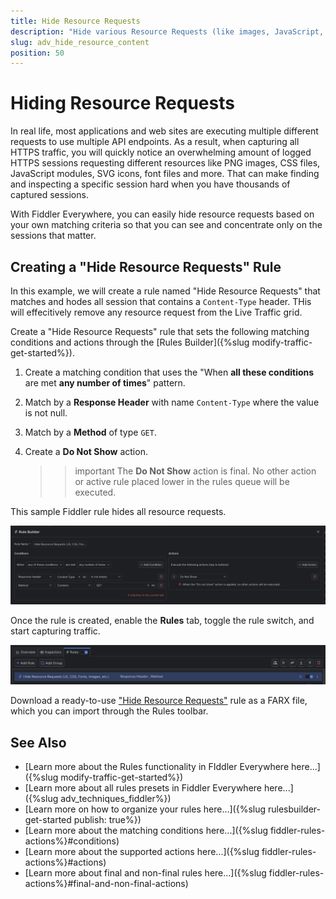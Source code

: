 ```yaml
---
title: Hide Resource Requests 
description: "Hide various Resource Requests (like images, JavaScript, CSS, etc.,) while using Fiddler's rules."
slug: adv_hide_resource_content
position: 50
---
```


# Hiding Resource Requests 

In real life, most applications and web sites are executing multiple different requests to use multiple API endpoints. As a result, when capturing all HTTPS traffic, you will quickly notice an overwhelming amount of logged HTTPS sessions requesting different resources like PNG images, CSS files, JavaScript modules, SVG icons, font files and more. That can make finding and inspecting a specific session hard when you have thousands of captured sessions.

With Fiddler Everywhere, you can easily hide resource requests based on your own matching criteria so that you can see and concentrate only on the sessions that matter.

## Creating a "Hide Resource Requests" Rule

In this example, we will create a rule named "Hide Resource Requests" that matches and hodes all session that contains a `Content-Type` header. THis will effecitively remove any resource request from the Live Traffic grid.

Create a "Hide Resource Requests" rule that sets the following matching conditions and actions through the [Rules Builder]({%slug modify-traffic-get-started%}).

1. Create a matching condition that uses the "When **all these conditions** are met **any number of times**" pattern. 

1. Match by a **Response Header** with name `Content-Type` where the value is not null.

1. Match by a **Method** of type `GET`.

1. Create a **Do Not Show** action.

    > >important The **Do Not Show** action is final. No other action or active rule placed lower in the rules queue will be executed.

This sample Fiddler rule hides all resource requests.

![Creating "Hide Resource Requests" rule](../../images/advanced//adv-hide-resources.png)

Once the rule is created, enable the **Rules** tab, toggle the rule switch, and start capturing traffic.

![Activating the "Hide Resource Requests" rule](../../images/advanced/adv-hide-resources-active.png)

Download a ready-to-use <a href="https://github.com/telerik/fiddler-everywhere/tree/master/rules/hide-resource-requests" target="_blank">"Hide Resource Requests"</a> rule as a FARX file, which you can import through the Rules toolbar.
  
## See Also

* [Learn more about the Rules functionality in FIddler Everywhere here...]({%slug modify-traffic-get-started%})
* [Learn more about all rules presets in Fiddler Everywhere here...]({%slug adv_techniques_fiddler%})
* [Learn more on how to organize your rules here...]({%slug rulesbuilder-get-started
publish: true%})
* [Learn more about the matching conditions here...]({%slug fiddler-rules-actions%}#conditions)
* [Learn more about the supported actions here...]({%slug fiddler-rules-actions%}#actions)
* [Learn more about final and non-final rules here...]({%slug fiddler-rules-actions%}#final-and-non-final-actions)
